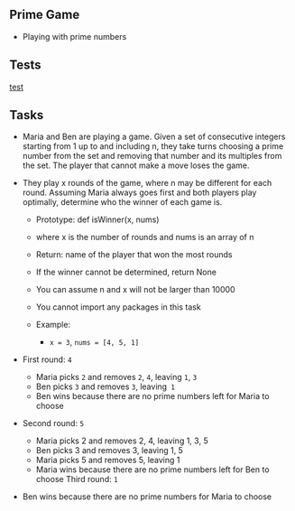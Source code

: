 ## Prime Game

- Playing with prime numbers

## Tests

[test](test)

## Tasks 

- Maria and Ben are playing a game. Given a set of consecutive integers starting from 1 up to and including n, they take turns choosing a prime number from the set and removing that number and its multiples from the set. The player that cannot make a move loses the game.

- They play x rounds of the game, where n may be different for each round. Assuming Maria always goes first and both players play optimally, determine who the winner of each game is.

    - Prototype: def isWinner(x, nums)
    - where x is the number of rounds and nums is an array of n
    - Return: name of the player that won the most rounds
    - If the winner cannot be determined, return None
    - You can assume n and x will not be larger than 10000
    - You cannot import any packages in this task
    - Example:

        - `x = 3`, `nums = [4, 5, 1]`
- First round: `4`

    - Maria picks `2` and removes `2`, `4`, leaving `1`, `3`
    - Ben picks `3` and removes `3`, leaving` 1`
    - Ben wins because there are no prime numbers left for Maria to choose
- Second round: `5`

    - Maria picks 2 and removes 2, 4, leaving 1, 3, 5
    - Ben picks 3 and removes 3, leaving 1, 5
    - Maria picks 5 and removes 5, leaving 1
    - Maria wins because there are no prime numbers left for Ben to choose
Third round: `1`

- Ben wins because there are no prime numbers for Maria to choose
